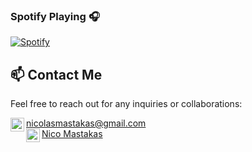 ### Spotify Playing 🎧

[![Spotify](https://novatorem-xi-weld.vercel.app/api/spotify)](https://open.spotify.com/user/i9mg7d25h2kcnr6yjeu2h7hox)


## 📫 Contact Me

Feel free to reach out for any inquiries or collaborations:

<a href="mailto:nicolasmastakas@gmail.com">
  <img align="left" alt="Nico's Email" width="22px" src="https://cdn-icons-png.flaticon.com/512/281/281769.png" />
  nicolasmastakas@gmail.com
</a>
<br/>
<a href="https://www.linkedin.com/in/nico-mastakas-react-native-developer/">
  <img align="left" alt="Nico's LinkedIn" width="22px" src="https://cdn-icons-png.flaticon.com/512/174/174857.png" />
  Nico Mastakas
</a>
